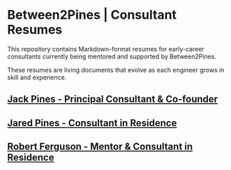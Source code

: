 # Between2Pines | Consultant Resumes

This repository contains Markdown-format resumes for early-career consultants currently being mentored and supported by Between2Pines.

These resumes are living documents that evolve as each engineer grows in skill and experience.

## [Jack Pines - Principal Consultant & Co-founder](jack-pines.md)
## [Jared Pines - Consultant in Residence](jared-pines.md)
## [Robert Ferguson - Mentor & Consultant in Residence](robert-ferguson.md)